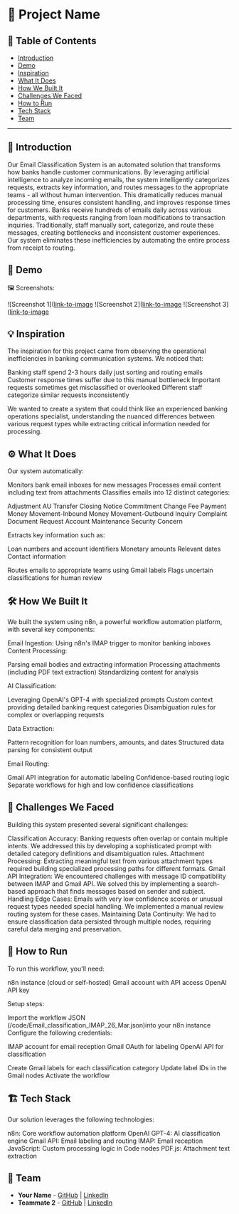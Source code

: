 # 🚀 Project Name

## 📌 Table of Contents
- [Introduction](#introduction)
- [Demo](#demo)
- [Inspiration](#inspiration)
- [What It Does](#what-it-does)
- [How We Built It](#how-we-built-it)
- [Challenges We Faced](#challenges-we-faced)
- [How to Run](#how-to-run)
- [Tech Stack](#tech-stack)
- [Team](#team)

---

## 🎯 Introduction
Our Email Classification System is an automated solution that transforms how banks handle customer communications. By leveraging artificial intelligence to analyze incoming emails, the system intelligently categorizes requests, extracts key information, and routes messages to the appropriate teams - all without human intervention. This dramatically reduces manual processing time, ensures consistent handling, and improves response times for customers.
Banks receive hundreds of emails daily across various departments, with requests ranging from loan modifications to transaction inquiries. Traditionally, staff manually sort, categorize, and route these messages, creating bottlenecks and inconsistent customer experiences. Our system eliminates these inefficiencies by automating the entire process from receipt to routing.

## 🎥 Demo

🖼️ Screenshots:

![Screenshot 1]([link-to-image](https://drive.google.com/file/d/1o4bAU1DimRdud9VcG1-fAu0r4oeufQdw/view?usp=drive_link)
![Screenshot 2]([link-to-image](https://drive.google.com/file/d/1Jz1TFPNwI-dDc0o6QqBktmuCNoChnNAV/view?usp=drive_link)
![Screenshot 3]([link-to-image](https://drive.google.com/file/d/1KLzOqYqEiybCcm02pWho_upYZBg5EPSN/view?usp=drive_link)

## 💡 Inspiration
The inspiration for this project came from observing the operational inefficiencies in banking communication systems. We noticed that:

Banking staff spend 2-3 hours daily just sorting and routing emails
Customer response times suffer due to this manual bottleneck
Important requests sometimes get misclassified or overlooked
Different staff categorize similar requests inconsistently

We wanted to create a system that could think like an experienced banking operations specialist, understanding the nuanced differences between various request types while extracting critical information needed for processing.

## ⚙️ What It Does
Our system automatically:

Monitors bank email inboxes for new messages
Processes email content including text from attachments
Classifies emails into 12 distinct categories:

Adjustment
AU Transfer
Closing Notice
Commitment Change
Fee Payment
Money Movement-Inbound
Money Movement-Outbound
Inquiry
Complaint
Document Request
Account Maintenance
Security Concern


Extracts key information such as:

Loan numbers and account identifiers
Monetary amounts
Relevant dates
Contact information


Routes emails to appropriate teams using Gmail labels
Flags uncertain classifications for human review


## 🛠️ How We Built It
We built the system using n8n, a powerful workflow automation platform, with several key components:

Email Ingestion: Using n8n's IMAP trigger to monitor banking inboxes
Content Processing:

Parsing email bodies and extracting information
Processing attachments (including PDF text extraction)
Standardizing content for analysis


AI Classification:

Leveraging OpenAI's GPT-4 with specialized prompts
Custom context providing detailed banking request categories
Disambiguation rules for complex or overlapping requests


Data Extraction:

Pattern recognition for loan numbers, amounts, and dates
Structured data parsing for consistent output


Email Routing:

Gmail API integration for automatic labeling
Confidence-based routing logic
Separate workflows for high and low confidence classifications


## 🚧 Challenges We Faced
Building this system presented several significant challenges:

Classification Accuracy: Banking requests often overlap or contain multiple intents. We addressed this by developing a sophisticated prompt with detailed category definitions and disambiguation rules.
Attachment Processing: Extracting meaningful text from various attachment types required building specialized processing paths for different formats.
Gmail API Integration: We encountered challenges with message ID compatibility between IMAP and Gmail API. We solved this by implementing a search-based approach that finds messages based on sender and subject.
Handling Edge Cases: Emails with very low confidence scores or unusual request types needed special handling. We implemented a manual review routing system for these cases.
Maintaining Data Continuity: We had to ensure classification data persisted through multiple nodes, requiring careful data merging and preservation.

## 🏃 How to Run
To run this workflow, you'll need:

n8n instance (cloud or self-hosted)
Gmail account with API access
OpenAI API key

Setup steps:

Import the workflow JSON (/code/Email_classification_IMAP_26_Mar.json)into your n8n instance
Configure the following credentials:

IMAP account for email reception
Gmail OAuth for labeling
OpenAI API for classification


Create Gmail labels for each classification category
Update label IDs in the Gmail nodes
Activate the workflow



## 🏗️ Tech Stack
Our solution leverages the following technologies:

n8n: Core workflow automation platform
OpenAI GPT-4: AI classification engine
Gmail API: Email labeling and routing
IMAP: Email reception
JavaScript: Custom processing logic in Code nodes
PDF.js: Attachment text extraction

## 👥 Team
- **Your Name** - [GitHub](#) | [LinkedIn](#)
- **Teammate 2** - [GitHub](#) | [LinkedIn](#)

